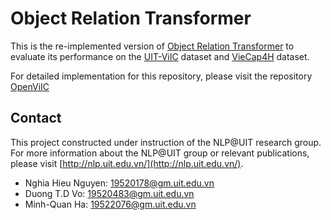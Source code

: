 Object Relation Transformer
===
This is the re-implemented version of [Object Relation Transformer](https://arxiv.org/pdf/1906.05963.pdf) to evaluate its performance on the [UIT-ViIC](https://arxiv.org/pdf/2002.00175.pdf) dataset and [VieCap4H](https://people.cs.umu.se/sonvx/files/VieCap4H_VLSP21.pdf) dataset.

For detailed implementation for this repository, please visit the repository [OpenViIC](https://github.com/hieunghia-pat/OpenViIC)


## Contact
This project constructed under instruction of the NLP@UIT research group. For more information about the NLP@UIT group or relevant publications, please visit [http://nlp.uit.edu.vn/](http://nlp.uit.edu.vn/).

 - Nghia Hieu Nguyen: [19520178@gm.uit.edu.vn](mailto:19520178@gm.uit.edu.vn)
 - Duong T.D Vo: [19520483@gm.uit.edu.vn](mailto:19520483@gm.uit.edu.vn)
 - Minh-Quan Ha: [19522076@gm.uit.edu.vn](mailto:19522076@gm.uit.edu.vn)
